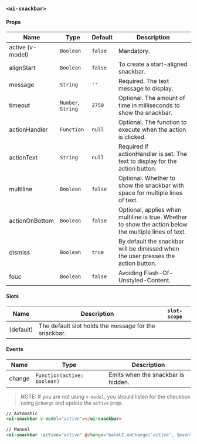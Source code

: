 ### `<ui-snackbar>`

#### Props

| Name             | Type               | Default | Description                                                                                            |
| ---------------- | ------------------ | ------- | ------------------------------------------------------------------------------------------------------ |
| active (v-model) | `Boolean`          | `false` | Mandatory.                                                                                             |
| alignStart       | `Boolean`          | `false` | To create a start-aligned snackbar.                                                                    |
| message          | `String`           | `''`    | Required. The text message to display.                                                                 |
| timeout          | `Number`, `String` | `2750`  | Optional. The amount of time in milliseconds to show the snackbar.                                     |
| actionHandler    | `Function`         | `null`  | Optional. The function to execute when the action is clicked.                                          |
| actionText       | `String`           | `null`  | Required if actionHandler is set. The text to display for the action button.                           |
| multiline        | `Boolean`          | `false` | Optional. Whether to show the snackbar with space for multiple lines of text.                          |
| actionOnBottom   | `Boolean`          | `false` | Optional, applies when multiline is true. Whether to show the action below the multiple lines of text. |
| dismiss          | `Boolean`          | `true`  | By default the snackbar will be dimissed when the user presses the action button.                      |
| fouc             | `Boolean`          | `false` | Avoiding Flash-Of-Unstyled-Content.                                                                    |

#### Slots

| Name      | Description                                          | `slot-scope` |
| --------- | ---------------------------------------------------- | ------------ |
| (default) | The default slot holds the message for the snackbar. |              |

#### Events

| Name   | Type                        | Description                        |
| ------ | --------------------------- | ---------------------------------- |
| change | `Function(active: boolean)` | Emits when the snackbar is hidden. |

> NOTE: If you are not using `v-model`, you should listen for the checkbox using `@change` and update the `active` prop.

```html
// Automatic
<ui-snackbar v-model="active"></ui-snackbar>

// Manual
<ui-snackbar :active="active" @change="balmUI.onChange('active', $event)"></ui-snackbar>
```
